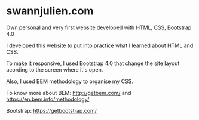 # swannjulien.com
Own personal and very first website developed with HTML, CSS, Bootstrap 4.0

I developed this website to put into practice what I learned about HTML and CSS.

To make it responsive, I used Bootstrap 4.0 that change the site layout acording to the screen where it's open. 

Also, I used BEM methodology to organise my CSS.

To know more about BEM: http://getbem.com/ and https://en.bem.info/methodology/

Bootstrap: https://getbootstrap.com/
